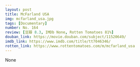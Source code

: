 ```yaml
---
layout: post 
title: McFarland USA
img: mcfarland_usa.jpg
tags: [Documentary]
number: No. 164
review: [豆瓣 8.3, IMDb None, Rotten Tomatoes 81%]
douban_link: https://movie.douban.com/subject/11520649/
imdb_link: https://www.imdb.com/title/tt7046346/
rotten_link: https://www.rottentomatoes.com/m/mcfarland_usa
---
```


None